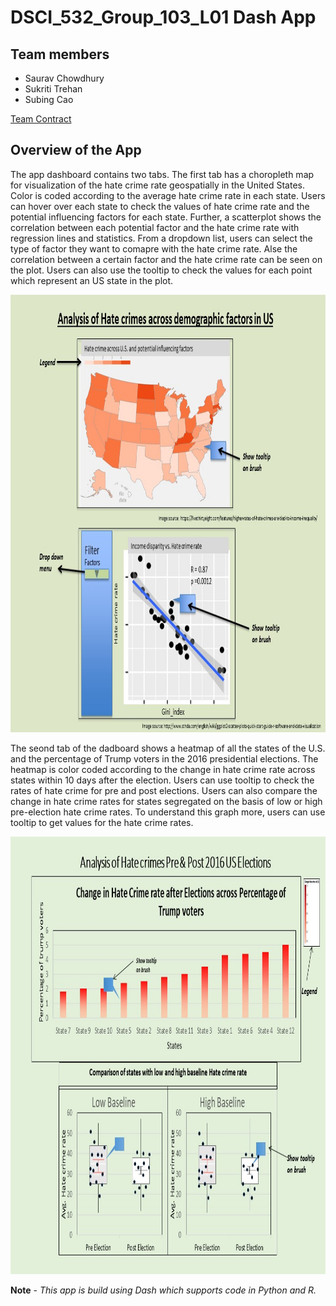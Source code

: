 # DSCI_532_Group_103_L01 Dash App

## Team members 

* Saurav Chowdhury
* Sukriti Trehan
* Subing Cao

[Team Contract](https://github.ubc.ca/MDS-2019-20/DSCI_532_milestone1_saurav99/blob/master/Contract.md)

## Overview of the App

The app dashboard contains two tabs. The first tab has a choropleth map for visualization of the hate crime rate geospatially in the United States. Color is coded according to the average hate crime rate in each state. Users can hover over each state to check the values of hate crime rate and the potential influencing factors for each state. Further, a scatterplot shows the correlation between each potential factor and the hate crime rate with regression lines and statistics. From a dropdown list, users can select the type of factor they want to comapre with the hate crime rate. Alse the correlation between a certain factor and the hate crime rate can be seen on the plot. Users can also use the tooltip to check the values for each point which represent an US state in the plot. 

<img src='imgs/Tab1.jpg' width = 800, height = 700>

The seond tab of the dadboard shows a heatmap of all the states of the U.S. and the percentage of Trump voters in the 2016 presidential elections. The heatmap is color coded according to the change in hate crime rate across states within 10 days after the election. Users can use tooltip to check the rates of hate crime for pre and post elections. Users can also compare the change in hate crime rates for states segregated on the basis of low or high pre-election hate crime rates. To understand this graph more, users can use tooltip to get values for the hate crime rates.  


<img src='imgs/Tab2.jpg' width = 800, height = 700>


**Note** - *This app is build using Dash which supports code in Python and R.*
